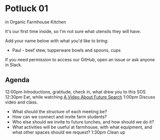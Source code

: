 # Potluck 01
in Organic Farmhouse Kitchen

It's our first time inside, so I'm not sure what utensils they will have.

Add your name below with what you'd like to bring:
* Paul - beef stew, tupperware bowls and spoons, cups

If you need permission to access our GitHub, open an issue or ask anyone in Slack.

## Agenda

12:00pm Introductions, gratitude, check in, what drew you to this SOS 
12:30pm Eat, while watching [A Video About Future Search](https://youtu.be/p34MaVuWquI?si=VdOSzmMSY8AvA3Ir)
1:00pm Discuss video and class.
  * What should the structure of each meeting be?
  * How can we connect and invite farm students?
  * Who else should we invite to future lunches, and how should we do it?
  * What activities will be useful at farmhouse, with what equipment, and what other spaces should we request?
1:30pm Clean up
